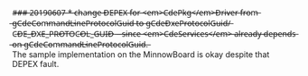 #̶#̶#̶ ̶2̶0̶1̶9̶0̶6̶0̶7̶
̶*̶ ̶c̶h̶a̶n̶g̶e̶ ̶D̶E̶P̶E̶X̶ ̶f̶o̶r̶ ̶<̶e̶m̶>̶C̶d̶e̶P̶k̶g̶<̶/̶e̶m̶>̶D̶r̶i̶v̶e̶r̶ ̶f̶r̶o̶m̶ ̶g̶C̶d̶e̶C̶o̶m̶m̶a̶n̶d̶L̶i̶n̶e̶P̶r̶o̶t̶o̶c̶o̶l̶G̶u̶i̶d̶ ̶t̶o̶ ̶g̶C̶d̶e̶D̶x̶e̶P̶r̶o̶t̶o̶c̶o̶l̶G̶u̶i̶d̶/̶C̶D̶E̶_̶D̶X̶E̶_̶P̶R̶O̶T̶O̶C̶O̶L̶_̶G̶U̶I̶D̶ ̶
̶ ̶ ̶s̶i̶n̶c̶e̶ ̶<̶e̶m̶>̶C̶d̶e̶S̶e̶r̶v̶i̶c̶e̶s̶<̶/̶e̶m̶>̶ ̶a̶l̶r̶e̶a̶d̶y̶ ̶d̶e̶p̶e̶n̶d̶s̶ ̶o̶n̶ ̶g̶C̶d̶e̶C̶o̶m̶m̶a̶n̶d̶L̶i̶n̶e̶P̶r̶o̶t̶o̶c̶o̶l̶G̶u̶i̶d̶.̶
  <br>
  The sample implementation on the MinnowBoard is okay despite that DEPEX fault.
